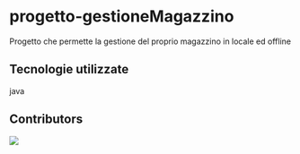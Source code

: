 # progetto-gestioneMagazzino
Progetto che permette la gestione del proprio magazzino in locale ed offline
## Tecnologie utilizzate
java
## Contributors
<a href="https://github.com/teojak/progetto-gestioneMagazzino/graphs/contributors">
  <img src="https://contrib.rocks/image?repo=teojak/progetto-gestioneMagazzino" />
</a>
